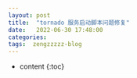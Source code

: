```yaml
---
layout: post
title:  "tornado 服务启动脚本问题修复"
date:   2022-06-30 17:48:00
categories: 
tags:  zengzzzzz-blog
---
```


* content
{:toc}

  
&nbsp;
